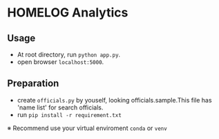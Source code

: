 # HOMELOG Analytics
## Usage

- At root directory, run  `python app.py`.
- open browser `localhost:5000`.

## Preparation
- create `officials.py` by youself, looking officials.sample.This file has 'name list' for search officials.
- run `pip install -r requirement.txt`

※ Recommend use your virtual enviroment `conda` or `venv` 